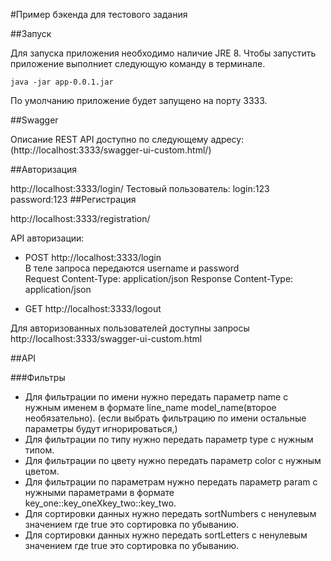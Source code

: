 #Пример бэкенда для тестового задания

##Запуск

Для запуска приложения необходимо наличие JRE 8. Чтобы запустить приложение выполниет следующую команду в терминале.

    java -jar app-0.0.1.jar

По умолчанию приложение будет запущено на порту 3333.

##Swagger

Описание REST API доступно по следующему адресу: (http://localhost:3333/swagger-ui-custom.html/)

##Авторизация

http://localhost:3333/login/
Тестовый пользователь:
login:123 password:123
##Регистрация

http://localhost:3333/registration/

API авторизации:

* POST http://localhost:3333/login    
  В теле запроса передаются username и password    
  Request Content-Type: application/json
  Response Content-Type: application/json

* GET http://localhost:3333/logout

Для авторизованных пользователей доступны запросы
http://localhost:3333/swagger-ui-custom.html

##API

###Фильтры

* Для фильтрации по имени нужно передать параметр name с нужным именем в формате line_name model_name(второе необязательно).
  (если выбрать фильтрацию по имени остальные параметры будут игнорироваться,)
* Для фильтрации по типу нужно передать параметр type с нужным типом.
* Для фильтрации по цвету нужно передать параметр color с нужным цветом.
* Для фильтрации по параметрам нужно передать параметр param с нужными параметрами в формате key_one::key_oneXkey_two::key_two.
* Для сортировки данных нужно передать sortNumbers с ненулевым значением где true это сортировка по убыванию.
* Для сортировки данных нужно передать sortLetters с ненулевым значением где true это сортировка по убыванию.
